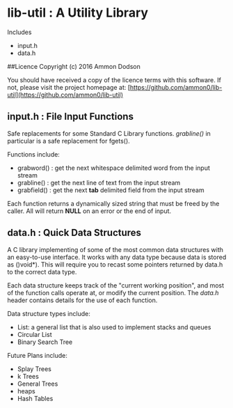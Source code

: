 # lib-util : A Utility Library

Includes
* input.h
* data.h

##Licence
Copyright (c) 2016 Ammon Dodson

You should have received a copy of the licence terms with this software. If not, please visit the project homepage at: [https://github.com/ammon0/lib-util](https://github.com/ammon0/lib-util)

## input.h : File Input Functions
Safe replacements for some Standard C Library functions. *grabline()* in particular is a safe replacement for fgets().

Functions include:
* grabword() : get the next whitespace delimited word from the input stream
* grabline() : get the next line of text from the input stream
* grabfield() : get the next __tab__ delimited field from the input stream

Each function returns a dynamically sized string that must be freed by the caller. All will return __NULL__ on an error or the end of input.

## data.h : Quick Data Structures
A C library implementing of some of the most common data structures with an easy-to-use interface. It works with any data type because data is stored as ()void*). This will require you to recast some pointers returned by data.h to the correct data type.

Each data structure keeps track of the "current working position", and most of the function calls operate at, or modify the current position. The _data.h_ header contains details for the use of each function.

Data structure types include:
*	List: a general list that is also used to implement stacks and queues
*	Circular List
*	Binary Search Tree

Future Plans include:
*	Splay Trees
*	k Trees
*	General Trees
*	heaps
*	Hash Tables

